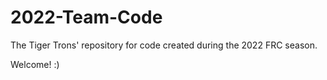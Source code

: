 # 2022-Team-Code
The Tiger Trons' repository for code created during the 2022 FRC season.

Welcome! :)
